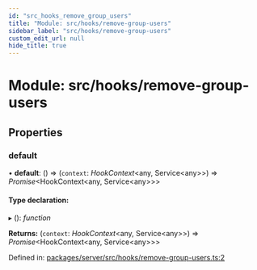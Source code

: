 ```yaml
---
id: "src_hooks_remove_group_users"
title: "Module: src/hooks/remove-group-users"
sidebar_label: "src/hooks/remove-group-users"
custom_edit_url: null
hide_title: true
---
```


# Module: src/hooks/remove-group-users

## Properties

### default

• **default**: () => (`context`: *HookContext*<any, Service<any\>\>) => *Promise*<HookContext<any, Service<any\>\>\>

#### Type declaration:

▸ (): *function*

**Returns:** (`context`: *HookContext*<any, Service<any\>\>) => *Promise*<HookContext<any, Service<any\>\>\>

Defined in: [packages/server/src/hooks/remove-group-users.ts:2](https://github.com/xr3ngine/xr3ngine/blob/7650c2bea/packages/server/src/hooks/remove-group-users.ts#L2)
